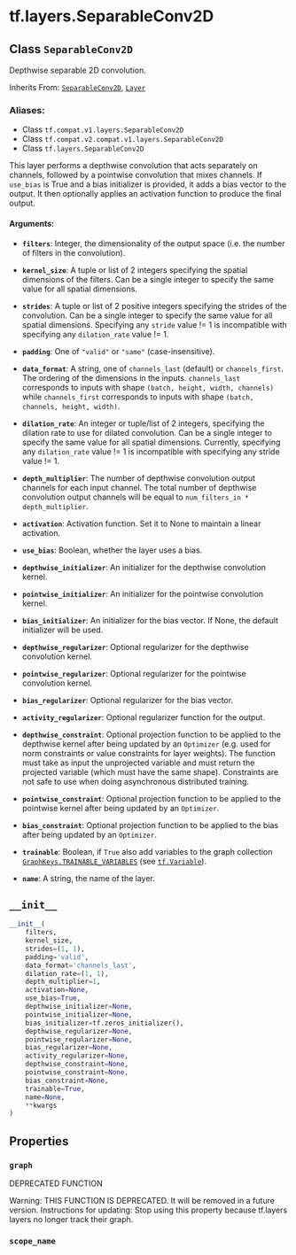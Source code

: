 <div itemscope itemtype="http://developers.google.com/ReferenceObject">
<meta itemprop="name" content="tf.layers.SeparableConv2D" />
<meta itemprop="path" content="Stable" />
<meta itemprop="property" content="graph"/>
<meta itemprop="property" content="scope_name"/>
<meta itemprop="property" content="__init__"/>
</div>

# tf.layers.SeparableConv2D

## Class `SeparableConv2D`

Depthwise separable 2D convolution.

Inherits From: [`SeparableConv2D`](../../tf/keras/layers/SeparableConv2D.md), [`Layer`](../../tf/layers/Layer.md)

### Aliases:

* Class `tf.compat.v1.layers.SeparableConv2D`
* Class `tf.compat.v2.compat.v1.layers.SeparableConv2D`
* Class `tf.layers.SeparableConv2D`

<!-- Placeholder for "Used in" -->

This layer performs a depthwise convolution that acts separately on
channels, followed by a pointwise convolution that mixes channels.
If `use_bias` is True and a bias initializer is provided,
it adds a bias vector to the output.
It then optionally applies an activation function to produce the final output.

#### Arguments:


* <b>`filters`</b>: Integer, the dimensionality of the output space (i.e. the number
  of filters in the convolution).
* <b>`kernel_size`</b>: A tuple or list of 2 integers specifying the spatial
  dimensions of the filters. Can be a single integer to specify the same
  value for all spatial dimensions.
* <b>`strides`</b>: A tuple or list of 2 positive integers specifying the strides
  of the convolution. Can be a single integer to specify the same value for
  all spatial dimensions.
  Specifying any `stride` value != 1 is incompatible with specifying
  any `dilation_rate` value != 1.
* <b>`padding`</b>: One of `"valid"` or `"same"` (case-insensitive).
* <b>`data_format`</b>: A string, one of `channels_last` (default) or `channels_first`.
  The ordering of the dimensions in the inputs.
  `channels_last` corresponds to inputs with shape
  `(batch, height, width, channels)` while `channels_first` corresponds to
  inputs with shape `(batch, channels, height, width)`.

* <b>`dilation_rate`</b>: An integer or tuple/list of 2 integers, specifying
  the dilation rate to use for dilated convolution.
  Can be a single integer to specify the same value for
  all spatial dimensions.
  Currently, specifying any `dilation_rate` value != 1 is
  incompatible with specifying any stride value != 1.
* <b>`depth_multiplier`</b>: The number of depthwise convolution output channels for
  each input channel. The total number of depthwise convolution output
  channels will be equal to `num_filters_in * depth_multiplier`.
* <b>`activation`</b>: Activation function. Set it to None to maintain a
  linear activation.
* <b>`use_bias`</b>: Boolean, whether the layer uses a bias.
* <b>`depthwise_initializer`</b>: An initializer for the depthwise convolution kernel.
* <b>`pointwise_initializer`</b>: An initializer for the pointwise convolution kernel.
* <b>`bias_initializer`</b>: An initializer for the bias vector. If None, the default
  initializer will be used.
* <b>`depthwise_regularizer`</b>: Optional regularizer for the depthwise
  convolution kernel.
* <b>`pointwise_regularizer`</b>: Optional regularizer for the pointwise
  convolution kernel.
* <b>`bias_regularizer`</b>: Optional regularizer for the bias vector.
* <b>`activity_regularizer`</b>: Optional regularizer function for the output.
* <b>`depthwise_constraint`</b>: Optional projection function to be applied to the
    depthwise kernel after being updated by an `Optimizer` (e.g. used for
    norm constraints or value constraints for layer weights). The function
    must take as input the unprojected variable and must return the
    projected variable (which must have the same shape). Constraints are
    not safe to use when doing asynchronous distributed training.
* <b>`pointwise_constraint`</b>: Optional projection function to be applied to the
    pointwise kernel after being updated by an `Optimizer`.
* <b>`bias_constraint`</b>: Optional projection function to be applied to the
    bias after being updated by an `Optimizer`.
* <b>`trainable`</b>: Boolean, if `True` also add variables to the graph collection
  <a href="../../tf/GraphKeys.md#TRAINABLE_VARIABLES"><code>GraphKeys.TRAINABLE_VARIABLES</code></a> (see <a href="../../tf/Variable.md"><code>tf.Variable</code></a>).
* <b>`name`</b>: A string, the name of the layer.

<h2 id="__init__"><code>__init__</code></h2>

``` python
__init__(
    filters,
    kernel_size,
    strides=(1, 1),
    padding='valid',
    data_format='channels_last',
    dilation_rate=(1, 1),
    depth_multiplier=1,
    activation=None,
    use_bias=True,
    depthwise_initializer=None,
    pointwise_initializer=None,
    bias_initializer=tf.zeros_initializer(),
    depthwise_regularizer=None,
    pointwise_regularizer=None,
    bias_regularizer=None,
    activity_regularizer=None,
    depthwise_constraint=None,
    pointwise_constraint=None,
    bias_constraint=None,
    trainable=True,
    name=None,
    **kwargs
)
```






## Properties

<h3 id="graph"><code>graph</code></h3>

DEPRECATED FUNCTION

Warning: THIS FUNCTION IS DEPRECATED. It will be removed in a future version.
Instructions for updating:
Stop using this property because tf.layers layers no longer track their graph.

<h3 id="scope_name"><code>scope_name</code></h3>







